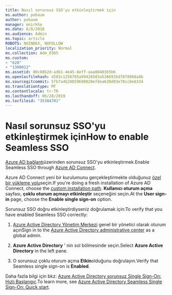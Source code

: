 ```yaml
---
title: Nasıl sorunsuz SSO'yu etkinleştirmek için
ms.author: pebaum
author: pebaum
manager: mnirkhe
ms.date: 6/8/2018
ms.audience: Admin
ms.topic: article
ROBOTS: NOINDEX, NOFOLLOW
localization_priority: Normal
ms.collection: Adm_O365
ms.custom:
- "628"
- "1300012"
ms.assetid: 80c88b2d-adb1-4e45-8eff-aaa80403b5b6
ms.openlocfilehash: d203c1256785a99426503a5386935d78f8966a8b
ms.sourcegitcommit: 5fb7a4b28859690020efdea630d03e70cc0e6334
ms.translationtype: MT
ms.contentlocale: tr-TR
ms.lasthandoff: 06/28/2019
ms.locfileid: "35384701"
---
```

# <a name="how-to-enable-seamless-sso"></a><span data-ttu-id="9029e-102">Nasıl sorunsuz SSO'yu etkinleştirmek için</span><span class="sxs-lookup"><span data-stu-id="9029e-102">How to enable Seamless SSO</span></span>

<span data-ttu-id="9029e-103">[Azure AD bağlantı](https://docs.microsoft.com/azure/active-directory/connect/active-directory-aadconnect)üzerinden sorunsuz SSO'yu etkinleştirmek.</span><span class="sxs-lookup"><span data-stu-id="9029e-103">Enable Seamless SSO through [Azure AD Connect](https://docs.microsoft.com/azure/active-directory/connect/active-directory-aadconnect).</span></span>
  
<span data-ttu-id="9029e-104">Azure AD Connect yeni bir kurulumunu gerçekleştirmekte olduğunuz [özel bir yükleme yolu](https://docs.microsoft.com/azure/active-directory/connect/active-directory-aadconnect-get-started-custom)seçin.</span><span class="sxs-lookup"><span data-stu-id="9029e-104">If you're doing a fresh installation of Azure AD Connect, choose the [custom installation path](https://docs.microsoft.com/azure/active-directory/connect/active-directory-aadconnect-get-started-custom).</span></span> <span data-ttu-id="9029e-105">**Kullanıcı oturum açma** sayfası, **çoklu oturum açmayı etkinleştir** seçeneğini seçin.</span><span class="sxs-lookup"><span data-stu-id="9029e-105">At the **User sign-in** page, choose the **Enable single sign-on** option.</span></span>
  
<span data-ttu-id="9029e-106">Sorunsuz SSO doğru etkinleştirdiyseniz doğrulamak için:</span><span class="sxs-lookup"><span data-stu-id="9029e-106">To verify that you have enabled Seamless SSO correctly:</span></span>
  
1. <span data-ttu-id="9029e-107">[Azure Active Directory Yönetim Merkezi](https://aad.portal.azure.com) genel bir yönetici olarak oturum açın</span><span class="sxs-lookup"><span data-stu-id="9029e-107">Sign in to the [Azure Active Directory administrative center](https://aad.portal.azure.com) as a global admin.</span></span>

2. <span data-ttu-id="9029e-108">**Azure Active Directory** ' nin sol bölmesinde seçin.</span><span class="sxs-lookup"><span data-stu-id="9029e-108">Select **Azure Active Directory** in the left pane.</span></span>

3. <span data-ttu-id="9029e-109">O sorunsuz çoklu oturum açma **Etkin**olduğunu doğrulayın.</span><span class="sxs-lookup"><span data-stu-id="9029e-109">Verify that Seamless single sign-on is **Enabled**.</span></span>

<span data-ttu-id="9029e-110">Daha fazla bilgi için bkz: [Azure Active Directory sorunsuz Single Sign-On: Hızlı Başlangıç](https://docs.microsoft.com/azure/active-directory/connect/active-directory-aadconnect-sso-quick-start).</span><span class="sxs-lookup"><span data-stu-id="9029e-110">To learn more, see [Azure Active Directory Seamless Single Sign-On: Quick start](https://docs.microsoft.com/azure/active-directory/connect/active-directory-aadconnect-sso-quick-start).</span></span>
  